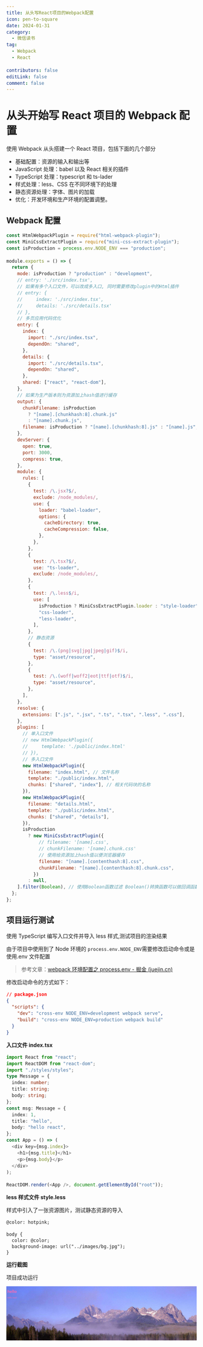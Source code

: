 ```yaml
---
title: 从头写React项目的Webpack配置
icon: pen-to-square
date: 2024-01-31
category:
  - 微信读书
tag:
  - Webpack
  - React

contributors: false
editLink: false
comment: false
---
```


# 从头开始写 React 项目的 Webpack 配置

使用 Webpack 从头搭建一个 React 项目，包括下面的几个部分

- 基础配置：资源的输入和输出等
- JavaScript 处理：babel 以及 React 相关的插件
- TypeScript 处理：typescript 和 ts-lader
- 样式处理：less、CSS 在不同环境下的处理
- 静态资源处理：字体、图片的加载
- 优化：开发环境和生产环境的配置调整。

## Webpack 配置

```js
const HtmlWebpackPlugin = require("html-webpack-plugin");
const MiniCssExtractPlugin = require("mini-css-extract-plugin");
const isProduction = process.env.NODE_ENV === "production";

module.exports = () => {
  return {
    mode: isProduction ? "production" : "development",
    // entry: './src/index.tsx',
    // 如果有多个入口文件，可以改成多入口, 同时需要修改plugin中的Html插件
    // entry: {
    //     index: './src/index.tsx',
    //     details: './src/details.tsx'
    // },
    // 多页应用代码优化
    entry: {
      index: {
        import: "./src/index.tsx",
        dependOn: "shared",
      },
      details: {
        import: "./src/details.tsx",
        dependOn: "shared",
      },
      shared: ["react", "react-dom"],
    },
    // 如果为生产版本则为资源加上hash值进行缓存
    output: {
      chunkFilename: isProduction
        ? "[name].[chunkhash:8].chunk.js"
        : "[name].chunk.js",
      filename: isProduction ? "[name].[chunkhash:8].js" : "[name].js",
    },
    devServer: {
      open: true,
      port: 3000,
      compress: true,
    },
    module: {
      rules: [
        {
          test: /\.jsx?$/,
          exclude: /node_modules/,
          use: {
            loader: "babel-loader",
            options: {
              cacheDirectory: true,
              cacheCompression: false,
            },
          },
        },
        {
          test: /\.tsx?$/,
          use: "ts-loader",
          exclude: /node_modules/,
        },
        {
          test: /\.less$/i,
          use: [
            isProduction ? MiniCssExtractPlugin.loader : "style-loader",
            "css-loader",
            "less-loader",
          ],
        },
        // 静态资源
        {
          test: /\.(png|svg|jpg|jpeg|gif)$/i,
          type: "asset/resource",
        },
        {
          test: /\.(woff|woff2|eot|ttf|otf)$/i,
          type: "asset/resource",
        },
      ],
    },
    resolve: {
      extensions: [".js", ".jsx", ".ts", ".tsx", ".less", ".css"],
    },
    plugins: [
      // 单入口文件
      // new HtmlWebpackPlugin({
      //     template: './public/index.html'
      // }),
      // 多入口文件
      new HtmlWebpackPlugin({
        filename: "index.html", // 文件名称
        template: "./public/index.html",
        chunks: ["shared", "index"], // 相关代码块的名称
      }),
      new HtmlWebpackPlugin({
        filename: "details.html",
        template: "./public/index.html",
        chunks: ["shared", "details"],
      }),
      isProduction
        ? new MiniCssExtractPlugin({
            // filename: '[name].css',
            // chunkFilename: '[name].chunk.css'
            // 使用给资源加上hash值以便浏览器缓存
            filename: "[name].[contenthash:8].css",
            chunkFilename: "[name].[contenthash:8].chunk.css",
          })
        : null,
    ].filter(Boolean), // 使用Boolean函数过滤 Boolean()转换函数可以做回调函数过滤
  };
};
```

## 项目运行测试

使用 TypeScript 编写入口文件并导入 less 样式,测试项目的渲染结果

由于项目中使用到了 Node 环境的 `process.env.NODE_ENV`需要修改启动命令或是使用.env 文件配置

> 参考文章：[webpack 环境配置之 process.env - 掘金 (juejin.cn)](https://juejin.cn/post/6989812435561480200)

修改启动命令的方式如下：

```json
// package.json
{
  "scripts": {
    "dev": "cross-env NODE_ENV=development webpack serve",
    "build": "cross-env NODE_ENV=production webpack build"
  }
}
```

**入口文件 index.tsx**

```ts
import React from "react";
import ReactDOM from "react-dom";
import "./styles/styles";
type Message = {
  index: number;
  title: string;
  body: string;
};
const msg: Message = {
  index: 1,
  title: "hello",
  body: "hello react",
};
const App = () => (
  <div key={msg.index}>
    <h1>{msg.title}</h1>
    <p>{msg.body}</p>
  </div>
);

ReactDOM.render(<App />, document.getElementById("root"));
```

**less 样式文件 style.less**

样式中引入了一张资源图片，测试静态资源的导入

```less
@color: hotpink;

body {
  color: @color;
  background-image: url("../images/bg.jpg");
}
```

**运行截图**

项目成功运行

![image-20240131164257998](images/image-20240131164257998.png)
